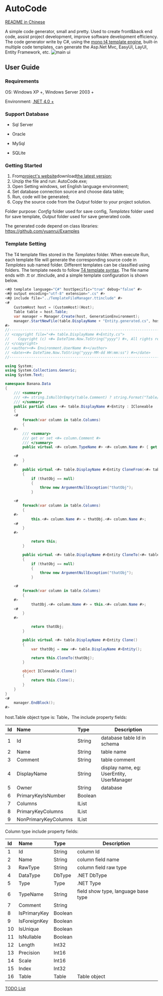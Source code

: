 # AutoCode
[README in Chinese](README.md)

A simple code generator, small and pretty. Used to create front&back end code, assist project development, improve software development efficiency. The code generator write by C#, using the [mono t4 template engine](https://github.com/mono/t4), built-in multiple code templates, can generate the Asp.Net Mvc, EasyUI, LayUI, Entity Framework, etc.
![main ui](https://user-images.githubusercontent.com/3859838/87500061-367c6880-c68e-11ea-8506-4a9683413402.png)

## User Guide

### Requirements

OS: Windows XP +,  Windows Server 2003 +

Environment: [.NET 4.0 +](https://download.microsoft.com/download/9/5/A/95A9616B-7A37-4AF6-BC36-D6EA96C8DAAE/dotNetFx40_Full_x86_x64.exe)

### Support Database

- Sql Server

- Oracle

- MySql

- SQLite

### Getting Started

1. From[project's website](https://github.com/yuanrui/CodeGenerator)download[the latest version](https://github.com/yuanrui/CodeGenerator/releases);
2. Unzip the file and run: AutoCode.exe;
3. Open Setting windows, set English language environment;
4. Set database connection source and choose data table;
5. Run, code will be generated;
6. Copy the source code from the *Output* folder to your project solution.

Folder purpose: *Config* folder used for save config, *Templates* folder used for save template, *Output* folder used for save generated code.

The generated code depend on class libraries: https://github.com/yuanrui/Examples

### Template Setting

The T4 template files stored in the *Templates* folder. When execute Run, each template file will generate the corresponding source code in *Templates* sub  named folder. Different templates can be classified using folders. The template needs to follow [T4 template syntax](https://docs.microsoft.com/en-us/visualstudio/modeling/code-generation-and-t4-text-templates). The file name ends with .tt or .ttinclude, and a simple template configuration is shown below.

```c#
<#@ template language="C#" hostSpecific="true" debug="false" #>
<#@ output encoding="utf-8" extension=".cs" #>
<#@ include file="../TemplateFileManager.ttinclude" #>
<# 
	CustomHost host = (CustomHost)(Host);
	Table table = host.Table;
    var manager = Manager.Create(host, GenerationEnvironment);
	manager.StartNewFile(table.DisplayName + "Entity.generated.cs", host.GetValue("OutputPath").ToString() + "\\Samples\\Generated");
#>
//------------------------------------------------------------------------------
// <copyright file="<#= table.DisplayName #>Entity.cs">
//    Copyright (c) <#= DateTime.Now.ToString("yyyy") #>, All rights reserved.
// </copyright>
// <author><#= Environment.UserName #></author>
// <date><#= DateTime.Now.ToString("yyyy-MM-dd HH:mm:ss") #></date>
//------------------------------------------------------------------------------

using System;
using System.Collections.Generic;
using System.Text;

namespace Banana.Data
{
    /// <summary>
    /// <#= string.IsNullOrEmpty(table.Comment) ? string.Format("Table/View [{0}] map to [{1}] entity class", table.Name, table.DisplayName) : table.Comment #>
    /// </summary>
    public partial class <#= table.DisplayName #>Entity : ICloneable
    {
    <# 
        foreach(var column in table.Columns)
        {
    #>
        /// <summary>
        /// get or set <#= column.Comment #>
        /// </summary>
        public virtual <#= column.TypeName #> <#= column.Name #> { get; set; }

    <#
        }
    #>
        public virtual <#= table.DisplayName #>Entity CloneFrom(<#= table.DisplayName #>Entity thatObj)
        {
            if (thatObj == null)
            {
                throw new ArgumentNullException("thatObj");
            }

    <# 
        foreach(var column in table.Columns)
        {
    #>
            this.<#= column.Name #> = thatObj.<#= column.Name #>;
    <#
        }
    #>

            return this;
        }

        public virtual <#= table.DisplayName #>Entity CloneTo(<#= table.DisplayName #>Entity thatObj)
        {
            if (thatObj == null)
            {
                throw new ArgumentNullException("thatObj");
            }

    <# 
        foreach(var column in table.Columns)
        {
    #>
            thatObj.<#= column.Name #> = this.<#= column.Name #>;
    <#
        }
    #>

            return thatObj;
        }

        public virtual <#= table.DisplayName #>Entity Clone()
        {
            var thatObj = new <#= table.DisplayName #>Entity();

            return this.CloneTo(thatObj);
        }

        object ICloneable.Clone()
        {
            return this.Clone();
        }
    }
}
<# 
	manager.EndBlock(); 
#>
```

host.Table object type is: Table，The include property fields:

| Id   | Name                 | Type          | Description                               |
| :--- | :------------------- | :------------ | ----------------------------------------- |
| 1    | Id                   | String        | database table Id in schema               |
| 2    | Name                 | String        | table name                                |
| 3    | Comment              | String        | table comment                             |
| 4    | DisplayName          | String        | display name, eg: UserEntity, UserManager |
| 5    | Owner                | String        | database                                  |
| 6    | PrimaryKeyIsNumber   | Boolean       |                                           |
| 7    | Columns              | IList<Column> |                                           |
| 8    | PrimaryKeyColumns    | IList<Column> |                                           |
| 9    | NonPrimaryKeyColumns | IList<Column> |                                           |

Column type include property fields:

| Id | Name      | Type | Description |
| :--- | :----------- | :------ | --------------- |
| 1    | Id           | String  | column Id       |
| 2    | Name         | String  | column field name |
| 3    | RawType      | String  | column field raw type |
| 4    | DataType     | DbType  | .NET DbType     |
| 5    | Type         | Type    | .NET Type       |
| 6    | TypeName     | String  | field show type, language base type |
| 7    | Comment      | String  |    |
| 8    | IsPrimaryKey | Boolean |         |
| 9    | IsForeignKey | Boolean |                                     |
| 10   | IsUnique     | Boolean |                                     |
| 11   | IsNullable   | Boolean |                                     |
| 12   | Length       | Int32   |             |
| 13   | Precision    | Int16   |             |
| 14   | Scale        | Int16   |                                     |
| 15   | Index        | Int32   |                                     |
| 16   | Table        | Table   | Table object |

[TODO List](https://github.com/yuanrui/CodeGenerator/issues/1)
